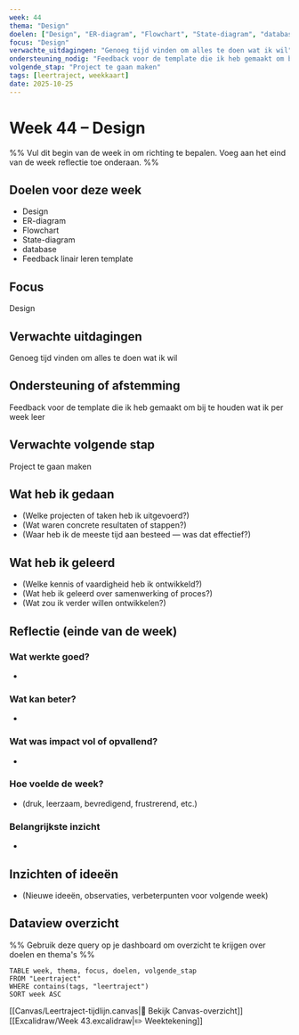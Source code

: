 ```yaml
---
week: 44
thema: "Design"
doelen: ["Design", "ER-diagram", "Flowchart", "State-diagram", "database", "Feedback linair leren template"]
focus: "Design"
verwachte_uitdagingen: "Genoeg tijd vinden om alles te doen wat ik wil"
ondersteuning_nodig: "Feedback voor de template die ik heb gemaakt om bij te houden wat ik per week leer"
volgende_stap: "Project te gaan maken"
tags: [leertraject, weekkaart]
date: 2025-10-25
---
```


# Week 44 – Design

%% Vul dit begin van de week in om richting te bepalen.
   Voeg aan het eind van de week reflectie toe onderaan. %%

## Doelen voor deze week
- Design
- ER-diagram
- Flowchart
- State-diagram
- database
- Feedback linair leren template

## Focus
Design

## Verwachte uitdagingen
Genoeg tijd vinden om alles te doen wat ik wil

## Ondersteuning of afstemming
Feedback voor de template die ik heb gemaakt om bij te houden wat ik per week leer

## Verwachte volgende stap
Project te gaan maken

## Wat heb ik gedaan
- (Welke projecten of taken heb ik uitgevoerd?)
- (Wat waren concrete resultaten of stappen?)
- (Waar heb ik de meeste tijd aan besteed — was dat effectief?)

## Wat heb ik geleerd
- (Welke kennis of vaardigheid heb ik ontwikkeld?)
- (Wat heb ik geleerd over samenwerking of proces?)
- (Wat zou ik verder willen ontwikkelen?)

## Reflectie (einde van de week)
### Wat werkte goed?
- 

### Wat kan beter?
- 

### Wat was impact vol of opvallend?
- 

### Hoe voelde de week?
- (druk, leerzaam, bevredigend, frustrerend, etc.)

### Belangrijkste inzicht
- 

## Inzichten of ideeën
- (Nieuwe ideeën, observaties, verbeterpunten voor volgende week)

## Dataview overzicht
%% Gebruik deze query op je dashboard om overzicht te krijgen over doelen en thema's %%
```dataview
TABLE week, thema, focus, doelen, volgende_stap
FROM "Leertraject"
WHERE contains(tags, "leertraject")
SORT week ASC
```

[[Canvas/Leertraject-tijdlijn.canvas|📌 Bekijk Canvas-overzicht]]
[[Excalidraw/Week 43.excalidraw|✏️ Weektekening]]

